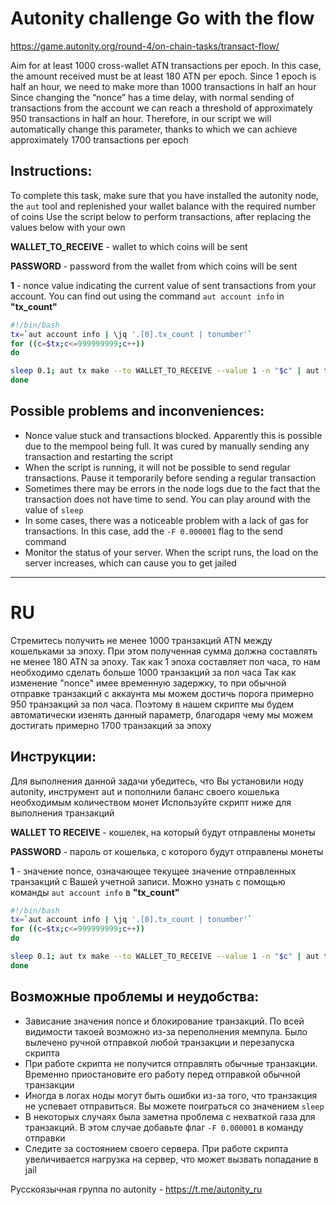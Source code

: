 # Autonity challenge Go with the flow
https://game.autonity.org/round-4/on-chain-tasks/transact-flow/

Aim for at least 1000 cross-wallet ATN transactions per epoch. In this case, the amount received must be at least 180 ATN per epoch. Since 1 epoch is half an hour, we need to make more than 1000 transactions in half an hour
Since changing the “nonce” has a time delay, with normal sending of transactions from the account we can reach a threshold of approximately 950 transactions in half an hour. Therefore, in our script we will automatically change this parameter, thanks to which we can achieve approximately 1700 transactions per epoch

## Instructions:
To complete this task, make sure that you have installed the autonity node, the ```aut``` tool and replenished your wallet balance with the required number of coins
Use the script below to perform transactions, after replacing the values below with your own

**WALLET_TO_RECEIVE** - wallet to which coins will be sent

**PASSWORD** - password from the wallet from which coins will be sent

**1** - nonce value indicating the current value of sent transactions from your account. You can find out using the command ```aut account info``` in **"tx_count"**

```bash
#!/bin/bash
tx=`aut account info | \jq '.[0].tx_count | tonumber'`
for ((c=$tx;c<=999999999;c++))
do

sleep 0.1; aut tx make --to WALLET_TO_RECEIVE --value 1 -n "$c" | aut tx sign -p 'PASSWORD' - | aut tx send - >> /root/t1.log
done
```
## Possible problems and inconveniences:
- Nonce value stuck and transactions blocked. Apparently this is possible due to the mempool being full. It was cured by manually sending any transaction and restarting the script
- When the script is running, it will not be possible to send regular transactions. Pause it temporarily before sending a regular transaction
- Sometimes there may be errors in the node logs due to the fact that the transaction does not have time to send. You can play around with the value of ```sleep```
- In some cases, there was a noticeable problem with a lack of gas for transactions. In this case, add the ```-F 0.000001``` flag to the send command
- Monitor the status of your server. When the script runs, the load on the server increases, which can cause you to get jailed

---

# RU

Стремитесь получить не менее 1000 транзакций ATN между кошельками за эпоху. При этом полученная сумма должна составлять не менее 180 ATN за эпоху. Так как 1 эпоха составляет пол часа, то нам необходимо сделать больше 1000 транзакций за пол часа
Так как изменение "nonce" имее временную задержку, то при обычной отправке транзакций с аккаунта мы можем достичь порога примерно 950 транзакций за пол часа. Поэтому в нашем скрипте мы будем автоматически изенять данный параметр, благодаря чему мы можем достигать примерно 1700 транзакций за эпоху

## Инструкции:
Для выполнения данной задачи убедитесь, что Вы установили ноду autonity, инструмент aut и пополнили баланс своего кошелька необходимым количеством монет
Используйте скрипт ниже для выполнения транзакций

**WALLET TO RECEIVE** - кошелек, на который будут отправлены монеты

**PASSWORD** - пароль от кошелька, с которого будут отправлены монеты

**1** - значение nonce, означающее текущее значение отправленных транзакций с Вашей учетной записи. Можно узнать с помощью команды ```aut account info``` в **"tx_count"**

```bash
#!/bin/bash
tx=`aut account info | \jq '.[0].tx_count | tonumber'`
for ((c=$tx;c<=999999999;c++))
do

sleep 0.1; aut tx make --to WALLET_TO_RECEIVE --value 1 -n "$c" | aut tx sign -p 'PASSWORD' - | aut tx send - >> /root/t1.log
done
```

## Возможные проблемы и неудобства:
- Зависание значения nonce и блокирование транзакций. По всей видимости такоей возможно из-за переполнения мемпула. Было вылечено ручной отправкой любой транзакции и перезапуска скрипта
- При работе скрипта не получится отправлять обычные транзакции. Временно приостановите его работу перед отправкой обычной транзакции
- Иногда в логах ноды могут быть ошибки из-за того, что транзакция не успевает отправиться. Вы можете поиграться со значением ```sleep```
- В некоторых случаях была заметна проблема с нехваткой газа для транзакций. В этом случае добавьте флаг ```-F 0.000001``` в команду отправки
- Следите за состоянием своего сервера. При работе скрипта увеличивается нагрузка на сервер, что может вызвать попадание в jail 

Русскоязычная группа по autonity - https://t.me/autonity_ru
